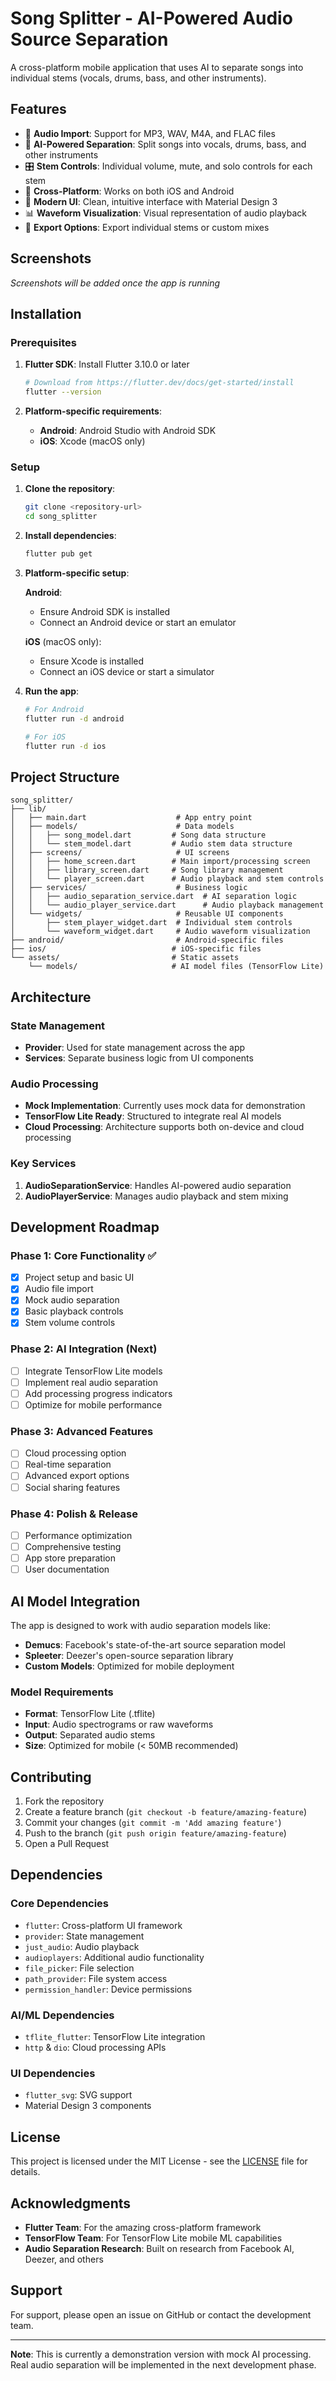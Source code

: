 # Song Splitter - AI-Powered Audio Source Separation

A cross-platform mobile application that uses AI to separate songs into individual stems (vocals, drums, bass, and other instruments).

## Features

- 🎵 **Audio Import**: Support for MP3, WAV, M4A, and FLAC files
- 🤖 **AI-Powered Separation**: Split songs into vocals, drums, bass, and other instruments
- 🎛️ **Stem Controls**: Individual volume, mute, and solo controls for each stem
- 📱 **Cross-Platform**: Works on both iOS and Android
- 🎨 **Modern UI**: Clean, intuitive interface with Material Design 3
- 📊 **Waveform Visualization**: Visual representation of audio playback
- 💾 **Export Options**: Export individual stems or custom mixes

## Screenshots

*Screenshots will be added once the app is running*

## Installation

### Prerequisites

1. **Flutter SDK**: Install Flutter 3.10.0 or later
   ```bash
   # Download from https://flutter.dev/docs/get-started/install
   flutter --version
   ```

2. **Platform-specific requirements**:
   - **Android**: Android Studio with Android SDK
   - **iOS**: Xcode (macOS only)

### Setup

1. **Clone the repository**:
   ```bash
   git clone <repository-url>
   cd song_splitter
   ```

2. **Install dependencies**:
   ```bash
   flutter pub get
   ```

3. **Platform-specific setup**:

   **Android**:
   - Ensure Android SDK is installed
   - Connect an Android device or start an emulator
   
   **iOS** (macOS only):
   - Ensure Xcode is installed
   - Connect an iOS device or start a simulator

4. **Run the app**:
   ```bash
   # For Android
   flutter run -d android
   
   # For iOS
   flutter run -d ios
   ```

## Project Structure

```
song_splitter/
├── lib/
│   ├── main.dart                    # App entry point
│   ├── models/                      # Data models
│   │   ├── song_model.dart         # Song data structure
│   │   └── stem_model.dart         # Audio stem data structure
│   ├── screens/                     # UI screens
│   │   ├── home_screen.dart        # Main import/processing screen
│   │   ├── library_screen.dart     # Song library management
│   │   └── player_screen.dart      # Audio playback and stem controls
│   ├── services/                    # Business logic
│   │   ├── audio_separation_service.dart  # AI separation logic
│   │   └── audio_player_service.dart      # Audio playback management
│   └── widgets/                     # Reusable UI components
│       ├── stem_player_widget.dart  # Individual stem controls
│       └── waveform_widget.dart     # Audio waveform visualization
├── android/                         # Android-specific files
├── ios/                            # iOS-specific files
└── assets/                         # Static assets
    └── models/                     # AI model files (TensorFlow Lite)
```

## Architecture

### State Management
- **Provider**: Used for state management across the app
- **Services**: Separate business logic from UI components

### Audio Processing
- **Mock Implementation**: Currently uses mock data for demonstration
- **TensorFlow Lite Ready**: Structured to integrate real AI models
- **Cloud Processing**: Architecture supports both on-device and cloud processing

### Key Services

1. **AudioSeparationService**: Handles AI-powered audio separation
2. **AudioPlayerService**: Manages audio playback and stem mixing

## Development Roadmap

### Phase 1: Core Functionality ✅
- [x] Project setup and basic UI
- [x] Audio file import
- [x] Mock audio separation
- [x] Basic playback controls
- [x] Stem volume controls

### Phase 2: AI Integration (Next)
- [ ] Integrate TensorFlow Lite models
- [ ] Implement real audio separation
- [ ] Add processing progress indicators
- [ ] Optimize for mobile performance

### Phase 3: Advanced Features
- [ ] Cloud processing option
- [ ] Real-time separation
- [ ] Advanced export options
- [ ] Social sharing features

### Phase 4: Polish & Release
- [ ] Performance optimization
- [ ] Comprehensive testing
- [ ] App store preparation
- [ ] User documentation

## AI Model Integration

The app is designed to work with audio separation models like:

- **Demucs**: Facebook's state-of-the-art source separation model
- **Spleeter**: Deezer's open-source separation library
- **Custom Models**: Optimized for mobile deployment

### Model Requirements
- **Format**: TensorFlow Lite (.tflite)
- **Input**: Audio spectrograms or raw waveforms
- **Output**: Separated audio stems
- **Size**: Optimized for mobile (< 50MB recommended)

## Contributing

1. Fork the repository
2. Create a feature branch (`git checkout -b feature/amazing-feature`)
3. Commit your changes (`git commit -m 'Add amazing feature'`)
4. Push to the branch (`git push origin feature/amazing-feature`)
5. Open a Pull Request

## Dependencies

### Core Dependencies
- `flutter`: Cross-platform UI framework
- `provider`: State management
- `just_audio`: Audio playback
- `audioplayers`: Additional audio functionality
- `file_picker`: File selection
- `path_provider`: File system access
- `permission_handler`: Device permissions

### AI/ML Dependencies
- `tflite_flutter`: TensorFlow Lite integration
- `http` & `dio`: Cloud processing APIs

### UI Dependencies
- `flutter_svg`: SVG support
- Material Design 3 components

## License

This project is licensed under the MIT License - see the [LICENSE](LICENSE) file for details.

## Acknowledgments

- **Flutter Team**: For the amazing cross-platform framework
- **TensorFlow Team**: For TensorFlow Lite mobile ML capabilities
- **Audio Separation Research**: Built on research from Facebook AI, Deezer, and others

## Support

For support, please open an issue on GitHub or contact the development team.

---

**Note**: This is currently a demonstration version with mock AI processing. Real audio separation will be implemented in the next development phase.
